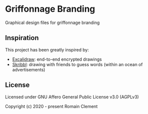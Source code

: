 # Griffonnage Branding

Graphical design files for griffonnage branding

## Inspiration

This project has been greatly inspired by:

- [Excalidraw](https://excalidraw.com): end-to-end encrypted drawings
- [Skribbl](https://skribbl.io): drawing with friends to guess words (within an ocean of advertisements)

## License

Licensed under GNU Affero General Public License v3.0 (AGPLv3)

Copyright (c) 2020 - present Romain Clement

